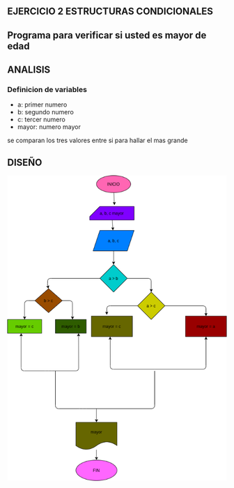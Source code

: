 ## EJERCICIO 2 ESTRUCTURAS CONDICIONALES

## Programa para verificar si usted es mayor de edad

## ANALISIS

### Definicion de variables

* a: primer numero
* b: segundo numero
* c: tercer numero
* mayor: numero mayor 

se comparan los tres valores entre si para hallar el mas grande

## DISEÑO

![Diagrama de flujo](diagrama.png "Diagrama de Flujo")